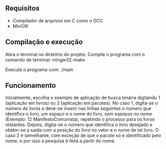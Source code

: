 ## Requisitos
- Compilador de arquivos em C como o GCC
- MinGW

## Compilação e execução
Abra o terminal no diretório do projeto.
Compile o programa com o comando de terminal:
mingw32-make

Execute o programa com:
./main

## Funcionamento
Inicialmente, escolha o exemplo de aplicação de busca binária digitando 1 (aplicação em livros) ou 2 (aplicação em pacotes).
No caso 1, digita-se o número de livros e deve-se inserir nas linhas seguintes o número que identifica o livro, um espaço e o nome do livro, *sem espaços no nome* (Exemplo: 12 ManifestoComunista), repetindo o processo para os livros restantes. Depois, digita-se o número que identifica o livro desejado e obtém-se a saída com a posição do livro no vetor e o nome de tal livro.
O caso 2 é semelhante, com exceção de que o pacote só é identificado pelo nome, e por isso a pesquisa é feita a partir do nome.
